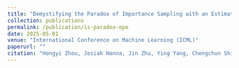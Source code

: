 ```yaml
---
title: "Demystifying the Paradox of Importance Sampling with an Estimated History-Dependent Behavior Policy in Off-Policy Evaluation"
collection: publications
permalink: /publication/is-paradox-ope
date: 2025-05-01
venue: "International Conference on Machine Learning (ICML)"
paperurl: ""
citation: "Hongyi Zhou, Josiah Hanna, Jin Zhu, Ying Yang, Chengchun Shi. (2025). Demystifying the Paradox of Importance Sampling with an Estimated History-Dependent Behavior Policy in Off-Policy Evaluation. <i>International Conference on Machine Learning (ICML).</i>"
---
```

